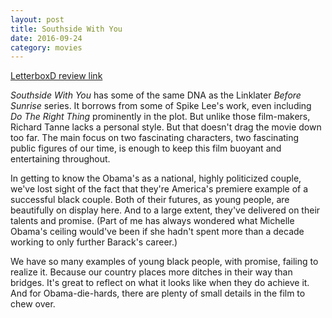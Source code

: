 ```yaml
---
layout: post
title: Southside With You 
date: 2016-09-24
category: movies
---
```

 
[LetterboxD review link](http://letterboxd.com/samarthbhaskar/film/southside-with-you/)

 <em>Southside With You</em> has some of the same DNA as the Linklater <em>Before Sunrise</em> series. It borrows from some of Spike Lee's work, even including <em>Do The Right Thing</em> prominently in the plot. But unlike those film-makers, Richard Tanne lacks a personal style. But that doesn't drag the movie down too far. The main focus on two fascinating characters, two fascinating public figures of our time, is enough to keep this film buoyant and entertaining throughout.

In getting to know the Obama's as a national, highly politicized couple, we've lost sight of the fact that they're America's premiere example of a successful black couple. Both of their futures, as young people, are beautifully on display here. And to a large extent, they've delivered on their talents and promise. (Part of me has always wondered what Michelle Obama's ceiling would've been if she hadn't spent more than a decade working to only further Barack's career.)

We have so many examples of young black people, with promise, failing to realize it. Because our country places more ditches in their way than bridges. It's great to reflect on what it looks like when they do achieve it. And for Obama-die-hards, there are plenty of small details in the film to chew over.
